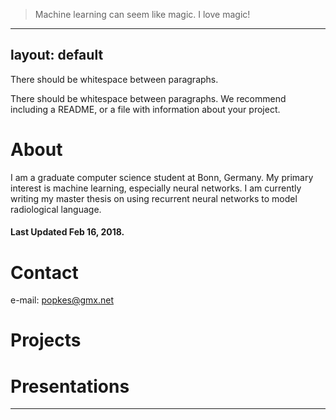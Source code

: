 > Machine learning can seem like magic. I love magic!
---
layout: default
---

There should be whitespace between paragraphs.

There should be whitespace between paragraphs. We recommend including a README, or a file with information about your project.

# About

I am a graduate computer science student at Bonn, Germany. My primary interest is machine learning, especially neural networks. I am currently writing my master thesis on using recurrent neural networks to model radiological language.

#### Last Updated Feb 16, 2018.

# [](#header-1)Contact

e-mail: popkes@gmx.net

# [](#header-2)Projects


# [](#header-3)Presentations


* * *



